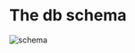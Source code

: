 # The db schema

![schema](https://rawgit.com/vincentserpoul/playwithsql/master/status/lateststatus/status_lateststatus.svg)
       